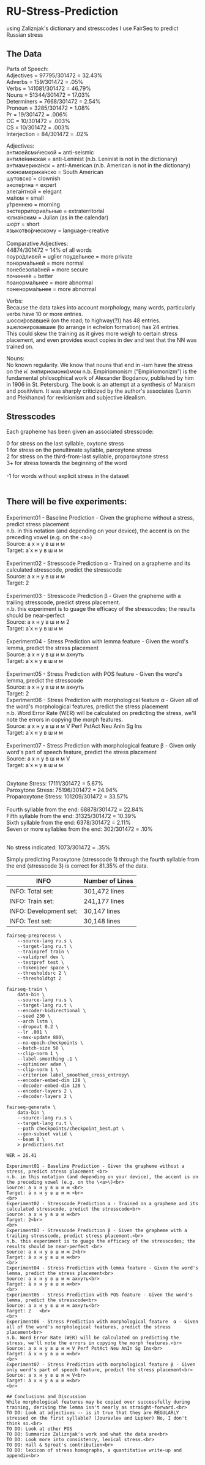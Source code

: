# RU-Stress-Prediction
using Zaliznjak's dictionary and stresscodes I use FairSeq to predict Russian stress<br>

## The Data

Parts of Speech:<br>
Adjectives = 97795/301472 = 32.43%<br>
Adverbs = 159/301472 = .05%<br>
Verbs = 141081/301472 = 46.79%<br>
Nouns = 51344/301472 = 17.03%<br>
Determiners = 7668/301472 = 2.54%<br>
Pronoun = 3285/301472 = 1.08%<br>
Pr = 19/301472 = .006%<br>
CC = 10/301472 = .003%<br>
CS = 10/301472 = .003%<br>
Interjection = 84/301472 = .02%<br>


Adjectives:<br>
антисейсми́ческой = anti-seismic<br>
антиле́нинская = anti-Leninist (n.b. Leninist is not in the dictionary)<br>
антиамерика́нск = anti-American (n.b. American is not in the dictionary)<br>
южноамерика́нско = South American<br>
шутовско́ = clownish<br>
экспе́ртна = expert<br>
элега́нтной = elegant<br>
ма́лом = small<br>
у́треннею = morning<br>
экстерриториа́льные = extraterritorial<br>
юлиа́нским = Julian (as in the calendar)<br>
шо́рт = short<br>
языкотво́рческому = language-creative<br>
<br>
Comparative Adjectives:<br>
44874/301472 = 14% of all words<br>
поуро́дливей = uglier
поуде́льнее = more private<br>
понорма́льней = more normal<br>
понебезопа́сней = more secure<br>
починне́е = better<br>
поанорма́льнее = more abnormal<br>
поненорма́льнее = more abnormal<br>


Verbs:<br>
Because the data takes into account morphology, many words, particularly verbs have 10 or more entries.  <br>
шосси́ровавшей (on the road; to highway(?)) has 48 entries.  эшелонировавшие (to arrange in echelon formation) has 24 entries.<br>
This could skew the training as it gives more weigh to certain stress placement, and even provides exact copies in dev and test that the NN was trained on.<br>

Nouns:<br>
No known regularity.
We know that nouns that end in -ism have the stress on the и́:
эмпириомони́змом
n.b. Empiriomonism (“Empiriomonizm”) is the fundamental philosophical work of Alexander Bogdanov, published by him in 1906 in St. Petersburg. The book is an attempt at a synthesis of Marxism and positivism. It was sharply criticized by the author's associates (Lenin and Plekhanov) for revisionism and subjective idealism.<br>



## Stresscodes
Each grapheme has been given an associated stresscode:<p>

0 for stress on the last syllable, oxytone stress<br>
1 for stress on the penultimate syllable, paroxytone stress<br>
2 for stress on the third-from-last syllable, proparoxytone stress<br>
3+ for stress towards the beginning of the word<br>
<br>
-1 for words without explicit stress in the dataset<br>
<br>
## There will be five experiments:<p>

Experiment01 - Baseline Prediction - Given the grapheme without a stress, predict stress placement <br>
n.b. in this notation (and depending on your device), the accent is on the preceding vowel (e.g. on the \<a>\)<br>
Source: а х н у в ш и м <br>
Target: а́ х н у в ш и м <br>
<br>
Experiment02 - Stresscode Prediction α - Trained on a grapheme and its calculated stresscode, predict the stresscode<br>
Source: а х н у в ш и м<br>
Target: 2<br>
<br>
Experiment03 - Stresscode Prediction β - Given the grapheme with a trailing stresscode, predict stress placement.<br>
n.b. this experiment is to guage the efficacy of the stresscodes; the results should be near-perfect <br>
Source: а х н у в ш и м 2<br>
Target: а́ х н у в ш и м<br>
<br>
Experiment04 - Stress Prediction with lemma feature - Given the word's lemma, predict the stress placement<br>
Source: а х н у в ш и м ахнуть<br>
Target: а́ х н у в ш и м<br>
<br>
Experiment05 - Stress Prediction with POS feature - Given the word's lemma, predict the stresscode<br>
Source: а х н у в ш и м ахнуть<br>
Target: 2   <br>
Experiment06 - Stress Prediction with morphological feature  α - Given all of the word's morphological features, predict the stress placement<br>
n.b. Word Error Rate (WER) will be calculated on predicting the stress, we'll note the errors in copying the morph features.<br>
Source: а х н у в ш и м V Perf PstAct Neu AnIn Sg Ins<br>
Target: а́ х н у в ш и м<br>
<br>
Experiment07 - Stress Prediction with morphological feature β - Given only word's part of speech feature, predict the stress placement<br>
Source: а х н у в ш и м V<br>
Target: а́ х н у в ш и м<br>
<br>
  
Oxytone Stress:  17111/301472 = 5.67%<br>
Paroxytone Stress:  75196/301472 = 24.94%<br>
Proparoxytone Stress:  101209/301472 = 33.57%<br>
<br>
Fourth syllable from the end:   68878/301472 = 22.84%<br>
Fifth syllable from the end:   31325/301472 = 10.39%<br>
Sixth syllable from the end:  6378/301472 = 2.11%<br>
Seven or more syllables from the end: 302/301472 = .10%<br>

<br>
No stress indicated: 1073/301472 = .35%<br>

Simply predicting Paroxytone (stresscode 1) through the fourth syllable from the end (stresscode 3) is correct for 81.35% of the data.<br>

  
|INFO|Number of Lines|
|---|---|
|INFO: Total set:|	301,472 lines|
|INFO: Train set:|	241,177 lines|
|INFO: Development set:|	30,147 lines|
|INFO: Test set:|	30,148 lines|

```
fairseq-preprocess \
    --source-lang ru.s \
    --target-lang ru.t \
    --trainpref train \
    --validpref dev \
    --testpref test \
    --tokenizer space \
    --thresholdsrc 2 \
    --thresholdtgt 2
```

```
fairseq-train \
    data-bin \
    --source-lang ru.s \
    --target-lang ru.t \
    --encoder-bidirectional \
    --seed 230 \
    --arch lstm \
    --dropout 0.2 \
    --lr .001 \
    --max-update 800\
    --no-epoch-checkpoints \
    --batch-size 50 \
    --clip-norm 1 \
    --label-smoothing .1 \
    --optimizer adam \
    --clip-norm 1 \
    --criterion label_smoothed_cross_entropy\
    --encoder-embed-dim 128 \
    --decoder-embed-dim 128 \
    --encoder-layers 2 \
    --decoder-layers 2 \
```  

```
fairseq-generate \
    data-bin \
    --source-lang ru.s \
    --target-lang ru.t \
    --path checkpoints/checkpoint_best.pt \
    --gen-subset valid \
    --beam 8 \
    > predictions.txt  
```
`WER = 26.41`<br>

  ```  
Experiment01 - Baseline Prediction - Given the grapheme without a stress, predict stress placement <br>
n.b. in this notation (and depending on your device), the accent is on the preceding vowel (e.g. on the \<a>\)<br>
Source: а х н у в ш и м <br>
Target: а́ х н у в ш и м <br>
<br>
Experiment02 - Stresscode Prediction α - Trained on a grapheme and its calculated stresscode, predict the stresscode<br>
Source: а х н у в ш и м<br>
Target: 2<br>
<br>
Experiment03 - Stresscode Prediction β - Given the grapheme with a trailing stresscode, predict stress placement.<br>
n.b. this experiment is to guage the efficacy of the stresscodes; the results should be near-perfect <br>
Source: а х н у в ш и м 2<br>
Target: а́ х н у в ш и м<br>
<br>
Experiment04 - Stress Prediction with lemma feature - Given the word's lemma, predict the stress placement<br>
Source: а х н у в ш и м ахнуть<br>
Target: а́ х н у в ш и м<br>
<br>
Experiment05 - Stress Prediction with POS feature - Given the word's lemma, predict the stresscode<br>
Source: а х н у в ш и м ахнуть<br>
Target: 2   <br>
<br>
Experiment06 - Stress Prediction with morphological feature  α - Given all of the word's morphological features, predict the stress placement<br>
n.b. Word Error Rate (WER) will be calculated on predicting the stress, we'll note the errors in copying the morph features.<br>
Source: а х н у в ш и м V Perf PstAct Neu AnIn Sg Ins<br>
Target: а́ х н у в ш и м<br>
<br>
Experiment07 - Stress Prediction with morphological feature β - Given only word's part of speech feature, predict the stress placement<br>
Source: а х н у в ш и м V<br>
Target: а́ х н у в ш и м<br>
<br>
  
## Conclusions and Discussion
While morphological features may be copied over successfully during training, deriving the lemma isn't nearly as straight-forward.<br>
TO DO: Look at adjectives -- is it true that they are REGULARLY stressed on the first syllable? (Jouravlev and Lupker) No, I don't think so.<br>
TO DO: Look at other POS
TO DO: Summarize Zaliznjak's work and what the data are<br>
TO DO: Look more into consistency, lexical stress.<br>
TO DO: Hall & Sproat's contribution<br>
TO DO: lexicon of stress homographs, a quantitative write-up and appendix<br>
  

  
